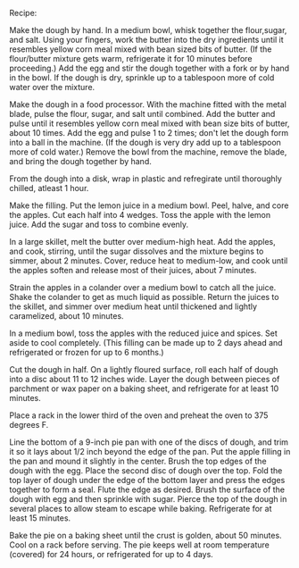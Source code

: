 Recipe:

Make the dough by hand. In a medium bowl, whisk together the flour,sugar, and salt. Using your fingers, work the butter into the dry ingredients until it resembles yellow corn
meal mixed with bean sized bits of butter.  (If the flour/butter mixture gets warm, refrigerate it for 10 minutes before proceeding.) Add the egg and stir the dough together
with a fork or by hand in the bowl. If the dough is dry, sprinkle up to a tablespoon more of cold water over the mixture.

Make the dough in a food processor. With the machine fitted with the metal blade, pulse the flour, sugar, and salt until combined. Add the butter and pulse until it resembles
yellow corn meal mixed with bean size bits of butter, about 10 times. Add the egg and pulse 1 to 2 times; don't let the dough form into a ball in the machine. 
(If the dough is very dry add up to a tablespoon more of cold water.) Remove the bowl from the machine, remove the blade, and bring the dough together by hand.

From the dough into a disk, wrap in plastic and refregirate until thoroughly chilled, atleast 1 hour. 

Make the filling. Put the lemon juice in a medium bowl. Peel, halve, and core the apples. Cut each half into 4 wedges. Toss the apple with the lemon juice.
Add the sugar and toss to combine evenly.

In a large skillet, melt the butter over medium-high heat. Add the apples, and cook, stirring, until the sugar dissolves and the mixture begins to simmer, about 2 minutes. 
Cover, reduce heat to medium-low, and cook until the apples soften and release most of their juices, about 7 minutes.

Strain the apples in a colander over a medium bowl to catch all the juice. Shake the colander to get as much liquid as possible. Return the juices to the skillet, and simmer
over medium heat until thickened and lightly caramelized, about 10 minutes.

In a medium bowl, toss the apples with the reduced juice and spices. Set aside to cool completely. (This filling can be made up to 2 days ahead and refrigerated or frozen for up
to 6 months.)

Cut the dough in half. On a lightly floured surface, roll each half of dough into a disc about 11 to 12 inches wide. Layer the dough between pieces of parchment or wax paper on a
baking sheet, and refrigerate for at least 10 minutes.

Place a rack in the lower third of the oven and preheat the oven to 375 degrees F.

Line the bottom of a 9-inch pie pan with one of the discs of dough, and trim it so it lays about 1/2 inch beyond the edge of the pan. Put the apple filling in the pan and mound it
slightly in the center. Brush the top edges of the dough with the egg. Place the second disc of dough over the top. Fold the top layer of dough under the edge of the bottom layer
and press the edges together to form a seal. Flute the edge as desired. Brush the surface of the dough with egg and then sprinkle with sugar. Pierce the top of the dough in several
places to allow steam to escape while baking. Refrigerate for at least 15 minutes.

Bake the pie on a baking sheet until the crust is golden, about 50 minutes. Cool on a rack before serving. The pie keeps well at room temperature (covered) for 24 hours,
or refrigerated for up to 4 days.
